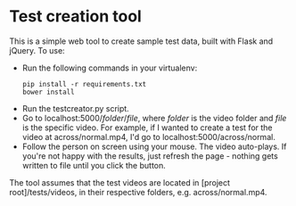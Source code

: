 # Test creation tool

This is a simple web tool to create sample test data, built with Flask and jQuery. To use:

- Run the following commands in your virtualenv:
    ```
    pip install -r requirements.txt
    bower install
    ```
- Run the testcreator.py script.
- Go to localhost:5000/*folder*/*file*, where *folder* is the video folder and *file* is the specific video.
    For example, if I wanted to create a test for the video at across/normal.mp4, I'd go to localhost:5000/across/normal.
- Follow the person on screen using your mouse. The video auto-plays. If you're not happy with the results, just refresh the page - nothing gets written to file until you click the button.

The tool assumes that the test videos are located in [project root]/tests/videos, in their respective folders, e.g. across/normal.mp4.
